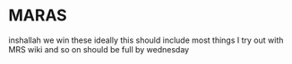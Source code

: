 # MARAS
inshallah we win these
ideally this should include most things I try out with MRS wiki and so on
should be full by wednesday
